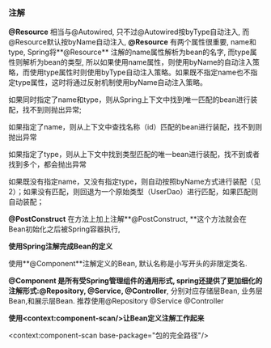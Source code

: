 ### 注解

**@Resource** 相当与@Autowired, 只不过@Autowired按byType自动注入, 而@Resource默认按byName自动注入, **@Resource** 有两个属性很重要, name和type, Spring将**@Resource** 注解的name属性解析为bean的名字, 而type属性则解析为bean的类型, 所以如果使用name属性，则使用byName的自动注入策略，而使用type属性时则使用byType自动注入策略。如果既不指定name也不指定type属性，这时将通过反射机制使用byName自动注入策略。

如果同时指定了name和type，则从Spring上下文中找到唯一匹配的bean进行装配，找不到则抛出异常;

如果指定了name，则从上下文中查找名称（id）匹配的bean进行装配，找不到则抛出异常

如果指定了type，则从上下文中找到类型匹配的唯一bean进行装配，找不到或者找到多个，都会抛出异常

如果既没有指定name，又没有指定type，则自动按照byName方式进行装配（见2）；如果没有匹配，则回退为一个原始类型（UserDao）进行匹配，如果匹配则自动装配；

**@PostConstruct** 在方法上加上注解**@PostConstruct,  **这个方法就会在Bean初始化之后被Spring容器执行,

**使用Spring注解完成Bean的定义**

使用**@Component**注解定义的Bean, 默认名称是小写开头的非限定类名.

**@Component **是所有受Spring管理组件的通用形式, spring还提供了更加细化的注解形式:**@Repository, @Service, @Controller**, 分别对应存储层Bean, 业务层Bean,和展示层Bean. 推荐使用@Repository @Service @Controller

**使用&lt;context:component-scan/&gt;让Bean定义注解工作起来**

&lt;context:component-scan base-package="包的完全路径"/&gt;


